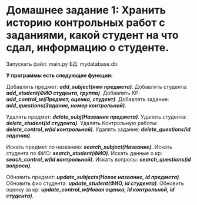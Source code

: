 Домашнее задание 1: Хранить историю контрольных работ с заданиями, какой студент на что сдал, информацию о студенте.
=====================================


Запускать файл: main.py
БД: mydatabase.db

**У программы есть следующие функции:**

Добавлять предмет: ***add_subject(имя предмета)***.
Добавлять студента: ***add_student(ФИО студента, группа)***.
Добавлять КР: ***add_control_w(Предмет, оценка, студент)***.
Добавлять задание: ***add_questions(Задание, номер контрольной)***.


Удалять предмет: ***delete_subj(Название предмета)***.
Удалять студента: ***delete_student(id студента)***.
Удалять Контрольную работы: ***delete_control_w(id контрольной)***.
Удалять задание: ***delete_questions(id задания)***.

Искать предмет по названию: ***search_subject(Название)***.
Искать студента по ФИО: ***search_student(ФИО)***.
Искать данные о кр: ***seach_control_w(id контрольной)***.
Искать вопросы: ***search_questions(id вопроса)***.

Обновить предмет: ***update_subjects(Новое название, id предмета)***.
Обновить фио студента: ***update_student(ФИО, id студента)***.
Обновить оценку за кр: ***update_control_w(Новая оценка, id контрольной, id студента)***.
